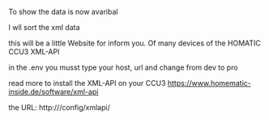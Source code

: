 To show the data is now avaribal

I wll sort the xml data 

this will be a little Website for inform you. 
Of many devices of the HOMATIC CCU3 XML-API 


in the .env you musst type your host, url and change from dev to pro

read more to install the XML-API on your CCU3 
https://www.homematic-inside.de/software/xml-api


the URL: http://<IP-YOUR-CCU>/config/xmlapi/<Skript-Name>
